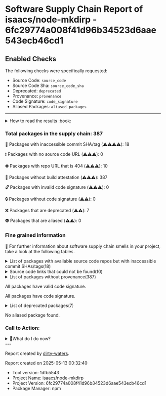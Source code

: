 
# Software Supply Chain Report of isaacs/node-mkdirp - 6fc29774a008f41d96b34523d6aae543ecb46cd1

## Enabled Checks
The following checks were specifically requested:

- Source Code: `source_code`
- Source Code Sha: `source_code_sha`
- Deprecated: `deprecated`
- Provenance: `provenance`
- Code Signature: `code_signature`
- Aliased Packages: `aliased_packages`

---


<details>
    <summary>How to read the results :book: </summary>
    
 Dirty-waters has analyzed your project dependencies and found different categories for each of them:

    
 - ⚠️⚠️⚠️⚠️ : critical severity 

    
 - ⚠️⚠️⚠️ : high severity 

    
 - ⚠️⚠️: medium severity 

    
 - ⚠️: low severity 

</details>
        

 ### Total packages in the supply chain: 387


:wrench: Packages with inaccessible commit SHA/tag (⚠️⚠️⚠️⚠️): 18

:heavy_exclamation_mark: Packages with no source code URL (⚠️⚠️⚠️): 0

:no_entry: Packages with repo URL that is 404 (⚠️⚠️⚠️): 10

:black_square_button: Packages without build attestation (⚠️⚠️⚠️): 387

:unlock: Packages with invalid code signature (⚠️⚠️⚠️): 0

:lock: Packages without code signature (⚠️⚠️): 0

:x: Packages that are deprecated (⚠️⚠️): 7

:alien: Packages that are aliased (⚠️⚠️): 0


### Fine grained information

:dolphin: For further information about software supply chain smells in your project, take a look at the following tables.

<details>
<summary>List of packages with available source code repos but with inaccessible commit SHAs/tags(18)</summary>
    


| package_name                         | sha_exists   | tag_version   | is_sha   | sha                                      | tag_url   | message                            |   status_code_for_sha | parent                            |
|:-------------------------------------|:-------------|:--------------|:---------|:-----------------------------------------|:----------|:-----------------------------------|----------------------:|:----------------------------------|
| `@bcoe/v8-coverage@0.2.3`            | False        | `0.2.3`       | False    |                                          |           | No tags found in the repo          |                   200 | `[]`                              |
| `@tsconfig/node10@1.0.9`             | False        | `1.0.9`       | False    |                                          |           | No tags found in the repo          |                   200 | `[]`                              |
| `@tsconfig/node12@1.0.11`            | False        | `1.0.11`      | False    |                                          |           | No tags found in the repo          |                   200 | `[]`                              |
| `@tsconfig/node14@1.0.3`             | False        | `1.0.3`       | False    |                                          |           | No tags found in the repo          |                   200 | `[]`                              |
| `@tsconfig/node16@1.0.3`             | False        | `1.0.3`       | False    |                                          |           | No tags found in the repo          |                   200 | `[]`                              |
| `@types/brace-expansion@1.1.0`       | False        | `1.1.0`       | False    |                                          |           | Tag 1.1.0 not found in the repo    |                   404 | `[]`                              |
| `@types/istanbul-lib-coverage@2.0.4` | False        | `2.0.4`       | False    |                                          |           | Tag 2.0.4 not found in the repo    |                   404 | `[]`                              |
| `@types/node@18.11.18`               | False        | `18.11.18`    | False    |                                          |           | Tag 18.11.18 not found in the repo |                   404 | `[]`                              |
| `@types/prop-types@15.7.4`           | False        | `15.7.4`      | False    |                                          |           | Tag 15.7.4 not found in the repo   |                   404 | `[]`                              |
| `@types/react@17.0.52`               | False        | `17.0.52`     | False    |                                          |           | Tag 17.0.52 not found in the repo  |                   404 | `[]`                              |
| `@types/scheduler@0.16.2`            | False        | `0.16.2`      | False    |                                          |           | Tag 0.16.2 not found in the repo   |                   404 | `[]`                              |
| `@types/tap@15.0.7`                  | False        | `15.0.7`      | False    |                                          |           | Tag 15.0.7 not found in the repo   |                   404 | `[]`                              |
| `@types/yoga-layout@1.9.2`           | False        | `1.9.2`       | False    |                                          |           | Tag 1.9.2 not found in the repo    |                   404 | `['yoga-layout-prebuilt@1.10.0']` |
| `lodash.merge@4.6.2`                 | False        | `4.6.2`       | False    |                                          |           | Tag 4.6.2 not found in the repo    |                   404 | `[]`                              |
| `react-reconciler@0.26.2`            | False        | `0.26.2`      | False    |                                          |           | Tag 0.26.2 not found in the repo   |                   404 | `[]`                              |
| `scheduler@0.20.2`                   | False        | `0.20.2`      | False    |                                          |           | Tag 0.20.2 not found in the repo   |                   404 | `[]`                              |
| `shiki@0.12.1`                       | False        | `0.12.1`      | True     | 3009d740b25ee2d74ca4ac6ac0e02b06bf567019 |           | Tag 0.12.1 not found in the repo   |                   404 | `[]`                              |
| `vscode-textmate@8.0.0`              | False        | `8.0.0`       | False    |                                          |           | Tag 8.0.0 not found in the repo    |                   404 | `[]`                              |
</details>

<details>
<summary>Source code links that could not be found(10)</summary>
    


|   index | package_name             | github_url                                    | github_exists   | parent                       |
|--------:|:-------------------------|:----------------------------------------------|:----------------|:-----------------------------|
|       1 | `archy@1.0.0`            | https://github.com/substack/node-archy        | False           | `[]`                         |
|       2 | `commondir@1.0.1`        | https://github.com/substack/node-commondir    | False           | `[]`                         |
|       3 | `concat-map@0.0.1`       | https://github.com/substack/node-concat-map   | False           | `['brace-expansion@1.1.11']` |
|       4 | `file-entry-cache@6.0.1` | https://github.com/royriojas/file-entry-cache | False           | `[]`                         |
|       5 | `findit@2.0.0`           | https://github.com/substack/node-findit       | False           | `[]`                         |
|       6 | `flat-cache@3.0.4`       | https://github.com/royriojas/flat-cache       | False           | `[]`                         |
|       7 | `shell-quote@1.7.3`      | https://github.com/substack/node-shell-quote  | False           | `[]`                         |
|       8 | `text-table@0.2.0`       | https://github.com/substack/text-table        | False           | `[]`                         |
|       9 | `unicode-length@2.0.2`   | https://github.com/jviotti/unicode-length     | False           | `[]`                         |
|      10 | `unicode-length@2.1.0`   | https://github.com/jviotti/unicode-length     | False           | `[]`                         |
</details>

<details>
<summary>List of packages without provenance(387)</summary>
    


| package_name                                       | provenance_in_version   | parent                                    |
|:---------------------------------------------------|:------------------------|:------------------------------------------|
| `@ampproject/remapping@2.1.2`                      | False                   | `[]`                                      |
| `@ampproject/remapping@2.2.0`                      | False                   | `[]`                                      |
| `@babel/code-frame@7.16.7`                         | False                   | `[]`                                      |
| `@babel/code-frame@7.18.6`                         | False                   | `[]`                                      |
| `@babel/compat-data@7.17.7`                        | False                   | `[]`                                      |
| `@babel/compat-data@7.20.10`                       | False                   | `[]`                                      |
| `@babel/core@7.17.8`                               | False                   | `[]`                                      |
| `@babel/core@7.20.12`                              | False                   | `[]`                                      |
| `@babel/generator@7.17.7`                          | False                   | `[]`                                      |
| `@babel/generator@7.20.7`                          | False                   | `[]`                                      |
| `@babel/helper-annotate-as-pure@7.16.7`            | False                   | `[]`                                      |
| `@babel/helper-compilation-targets@7.17.7`         | False                   | `[]`                                      |
| `@babel/helper-compilation-targets@7.20.7`         | False                   | `[]`                                      |
| `@babel/helper-environment-visitor@7.16.7`         | False                   | `[]`                                      |
| `@babel/helper-environment-visitor@7.18.9`         | False                   | `[]`                                      |
| `@babel/helper-function-name@7.16.7`               | False                   | `[]`                                      |
| `@babel/helper-function-name@7.19.0`               | False                   | `[]`                                      |
| `@babel/helper-get-function-arity@7.16.7`          | False                   | `[]`                                      |
| `@babel/helper-hoist-variables@7.16.7`             | False                   | `[]`                                      |
| `@babel/helper-hoist-variables@7.18.6`             | False                   | `[]`                                      |
| `@babel/helper-module-imports@7.16.7`              | False                   | `[]`                                      |
| `@babel/helper-module-imports@7.18.6`              | False                   | `[]`                                      |
| `@babel/helper-module-transforms@7.17.7`           | False                   | `[]`                                      |
| `@babel/helper-module-transforms@7.20.11`          | False                   | `[]`                                      |
| `@babel/helper-plugin-utils@7.16.7`                | False                   | `[]`                                      |
| `@babel/helper-simple-access@7.17.7`               | False                   | `[]`                                      |
| `@babel/helper-simple-access@7.20.2`               | False                   | `[]`                                      |
| `@babel/helper-split-export-declaration@7.16.7`    | False                   | `[]`                                      |
| `@babel/helper-split-export-declaration@7.18.6`    | False                   | `[]`                                      |
| `@babel/helper-string-parser@7.19.4`               | False                   | `[]`                                      |
| `@babel/helper-validator-identifier@7.16.7`        | False                   | `[]`                                      |
| `@babel/helper-validator-identifier@7.19.1`        | False                   | `[]`                                      |
| `@babel/helper-validator-option@7.16.7`            | False                   | `[]`                                      |
| `@babel/helper-validator-option@7.18.6`            | False                   | `[]`                                      |
| `@babel/helpers@7.17.8`                            | False                   | `[]`                                      |
| `@babel/helpers@7.20.7`                            | False                   | `[]`                                      |
| `@babel/highlight@7.16.10`                         | False                   | `[]`                                      |
| `@babel/highlight@7.18.6`                          | False                   | `[]`                                      |
| `@babel/parser@7.17.8`                             | False                   | `[]`                                      |
| `@babel/parser@7.20.7`                             | False                   | `[]`                                      |
| `@babel/plugin-proposal-object-rest-spread@7.17.3` | False                   | `[]`                                      |
| `@babel/plugin-syntax-jsx@7.16.7`                  | False                   | `[]`                                      |
| `@babel/plugin-syntax-object-rest-spread@7.8.3`    | False                   | `[]`                                      |
| `@babel/plugin-transform-destructuring@7.17.7`     | False                   | `[]`                                      |
| `@babel/plugin-transform-parameters@7.16.7`        | False                   | `[]`                                      |
| `@babel/plugin-transform-react-jsx@7.17.3`         | False                   | `[]`                                      |
| `@babel/template@7.16.7`                           | False                   | `[]`                                      |
| `@babel/template@7.20.7`                           | False                   | `[]`                                      |
| `@babel/traverse@7.17.3`                           | False                   | `[]`                                      |
| `@babel/traverse@7.20.12`                          | False                   | `[]`                                      |
| `@babel/types@7.17.0`                              | False                   | `[]`                                      |
| `@babel/types@7.20.7`                              | False                   | `[]`                                      |
| `@bcoe/v8-coverage@0.2.3`                          | False                   | `[]`                                      |
| `@cspotcode/source-map-support@0.8.1`              | False                   | `[]`                                      |
| `@eslint/eslintrc@1.4.1`                           | False                   | `[]`                                      |
| `@humanwhocodes/config-array@0.11.8`               | False                   | `[]`                                      |
| `@humanwhocodes/module-importer@1.0.1`             | False                   | `[]`                                      |
| `@humanwhocodes/object-schema@1.2.1`               | False                   | `[]`                                      |
| `@isaacs/import-jsx@4.0.1`                         | False                   | `[]`                                      |
| `@istanbuljs/load-nyc-config@1.1.0`                | False                   | `[]`                                      |
| `@istanbuljs/schema@0.1.3`                         | False                   | `[]`                                      |
| `@jridgewell/gen-mapping@0.1.1`                    | False                   | `[]`                                      |
| `@jridgewell/gen-mapping@0.3.2`                    | False                   | `[]`                                      |
| `@jridgewell/resolve-uri@3.0.5`                    | False                   | `[]`                                      |
| `@jridgewell/resolve-uri@3.1.0`                    | False                   | `['@jridgewell/trace-mapping@0.3.17']`    |
| `@jridgewell/set-array@1.1.2`                      | False                   | `[]`                                      |
| `@jridgewell/sourcemap-codec@1.4.11`               | False                   | `[]`                                      |
| `@jridgewell/sourcemap-codec@1.4.14`               | False                   | `['@jridgewell/trace-mapping@0.3.17']`    |
| `@jridgewell/trace-mapping@0.3.17`                 | False                   | `[]`                                      |
| `@jridgewell/trace-mapping@0.3.4`                  | False                   | `[]`                                      |
| `@jridgewell/trace-mapping@0.3.9`                  | False                   | `['@cspotcode/source-map-support@0.8.1']` |
| `@nodelib/fs.scandir@2.1.5`                        | False                   | `['@nodelib/fs.walk@1.2.8']`              |
| `@nodelib/fs.stat@2.0.5`                           | False                   | `['@nodelib/fs.scandir@2.1.5']`           |
| `@nodelib/fs.walk@1.2.8`                           | False                   | `[]`                                      |
| `@tsconfig/node10@1.0.9`                           | False                   | `[]`                                      |
| `@tsconfig/node12@1.0.11`                          | False                   | `[]`                                      |
| `@tsconfig/node14@1.0.3`                           | False                   | `[]`                                      |
| `@tsconfig/node16@1.0.3`                           | False                   | `[]`                                      |
| `@types/brace-expansion@1.1.0`                     | False                   | `[]`                                      |
| `@types/istanbul-lib-coverage@2.0.4`               | False                   | `[]`                                      |
| `@types/node@18.11.18`                             | False                   | `[]`                                      |
| `@types/prop-types@15.7.4`                         | False                   | `[]`                                      |
| `@types/react@17.0.52`                             | False                   | `[]`                                      |
| `@types/scheduler@0.16.2`                          | False                   | `[]`                                      |
| `@types/tap@15.0.7`                                | False                   | `[]`                                      |
| `@types/yoga-layout@1.9.2`                         | False                   | `['yoga-layout-prebuilt@1.10.0']`         |
| `acorn-jsx@5.3.2`                                  | False                   | `[]`                                      |
| `acorn-walk@8.2.0`                                 | False                   | `[]`                                      |
| `acorn@8.8.1`                                      | False                   | `[]`                                      |
| `aggregate-error@3.1.0`                            | False                   | `[]`                                      |
| `ajv@6.12.6`                                       | False                   | `[]`                                      |
| `ansi-escapes@4.3.2`                               | False                   | `[]`                                      |
| `ansi-regex@2.1.1`                                 | False                   | `[]`                                      |
| `ansi-regex@5.0.1`                                 | False                   | `[]`                                      |
| `ansi-styles@3.2.1`                                | False                   | `[]`                                      |
| `ansi-styles@4.3.0`                                | False                   | `[]`                                      |
| `ansicolors@0.3.2`                                 | False                   | `[]`                                      |
| `anymatch@3.1.3`                                   | False                   | `[]`                                      |
| `append-transform@2.0.0`                           | False                   | `[]`                                      |
| `archy@1.0.0`                                      | False                   | `[]`                                      |
| `arg@4.1.3`                                        | False                   | `[]`                                      |
| `argparse@1.0.10`                                  | False                   | `[]`                                      |
| `argparse@2.0.1`                                   | False                   | `[]`                                      |
| `astral-regex@2.0.0`                               | False                   | `[]`                                      |
| `async-hook-domain@2.0.4`                          | False                   | `[]`                                      |
| `auto-bind@4.0.0`                                  | False                   | `['ink@3.2.0']`                           |
| `balanced-match@1.0.2`                             | False                   | `[]`                                      |
| `binary-extensions@2.2.0`                          | False                   | `[]`                                      |
| `bind-obj-methods@3.0.0`                           | False                   | `[]`                                      |
| `brace-expansion@1.1.11`                           | False                   | `[]`                                      |
| `brace-expansion@2.0.1`                            | False                   | `[]`                                      |
| `braces@3.0.2`                                     | False                   | `[]`                                      |
| `browserslist@4.20.2`                              | False                   | `[]`                                      |
| `browserslist@4.21.4`                              | False                   | `[]`                                      |
| `buffer-from@1.1.2`                                | False                   | `[]`                                      |
| `c8@7.12.0`                                        | False                   | `[]`                                      |
| `caching-transform@4.0.0`                          | False                   | `[]`                                      |
| `caller-callsite@4.1.0`                            | False                   | `[]`                                      |
| `caller-path@3.0.1`                                | False                   | `[]`                                      |
| `callsites@3.1.0`                                  | False                   | `[]`                                      |
| `camelcase@5.3.1`                                  | False                   | `[]`                                      |
| `caniuse-lite@1.0.30001319`                        | False                   | `[]`                                      |
| `caniuse-lite@1.0.30001445`                        | False                   | `[]`                                      |
| `cardinal@2.1.1`                                   | False                   | `[]`                                      |
| `chalk@2.4.2`                                      | False                   | `[]`                                      |
| `chalk@3.0.0`                                      | False                   | `[]`                                      |
| `chalk@4.1.2`                                      | False                   | `[]`                                      |
| `chokidar@3.5.3`                                   | False                   | `[]`                                      |
| `ci-info@2.0.0`                                    | False                   | `[]`                                      |
| `clean-stack@2.2.0`                                | False                   | `[]`                                      |
| `cli-boxes@2.2.1`                                  | False                   | `[]`                                      |
| `cli-cursor@3.1.0`                                 | False                   | `[]`                                      |
| `cli-truncate@2.1.0`                               | False                   | `[]`                                      |
| `cliui@6.0.0`                                      | False                   | `[]`                                      |
| `cliui@7.0.4`                                      | False                   | `[]`                                      |
| `code-excerpt@3.0.0`                               | False                   | `[]`                                      |
| `color-convert@1.9.3`                              | False                   | `[]`                                      |
| `color-convert@2.0.1`                              | False                   | `[]`                                      |
| `color-name@1.1.3`                                 | False                   | `['color-convert@1.9.3']`                 |
| `color-name@1.1.4`                                 | False                   | `[]`                                      |
| `color-support@1.1.3`                              | False                   | `[]`                                      |
| `commondir@1.0.1`                                  | False                   | `[]`                                      |
| `concat-map@0.0.1`                                 | False                   | `['brace-expansion@1.1.11']`              |
| `convert-source-map@1.8.0`                         | False                   | `[]`                                      |
| `convert-source-map@1.9.0`                         | False                   | `[]`                                      |
| `convert-to-spaces@1.0.2`                          | False                   | `[]`                                      |
| `create-require@1.1.1`                             | False                   | `[]`                                      |
| `cross-spawn@7.0.3`                                | False                   | `[]`                                      |
| `csstype@3.0.11`                                   | False                   | `[]`                                      |
| `debug@4.3.4`                                      | False                   | `[]`                                      |
| `decamelize@1.2.0`                                 | False                   | `[]`                                      |
| `deep-is@0.1.4`                                    | False                   | `[]`                                      |
| `default-require-extensions@3.0.1`                 | False                   | `[]`                                      |
| `diff@4.0.2`                                       | False                   | `[]`                                      |
| `doctrine@3.0.0`                                   | False                   | `[]`                                      |
| `electron-to-chromium@1.4.284`                     | False                   | `[]`                                      |
| `electron-to-chromium@1.4.89`                      | False                   | `[]`                                      |
| `emoji-regex@8.0.0`                                | False                   | `[]`                                      |
| `es6-error@4.1.1`                                  | False                   | `[]`                                      |
| `escalade@3.1.1`                                   | False                   | `[]`                                      |
| `escape-string-regexp@1.0.5`                       | False                   | `[]`                                      |
| `escape-string-regexp@2.0.0`                       | False                   | `[]`                                      |
| `escape-string-regexp@4.0.0`                       | False                   | `[]`                                      |
| `eslint-config-prettier@8.6.0`                     | False                   | `[]`                                      |
| `eslint-scope@7.1.1`                               | False                   | `[]`                                      |
| `eslint-utils@3.0.0`                               | False                   | `[]`                                      |
| `eslint-visitor-keys@2.1.0`                        | False                   | `[]`                                      |
| `eslint-visitor-keys@3.3.0`                        | False                   | `[]`                                      |
| `eslint@8.32.0`                                    | False                   | `[]`                                      |
| `espree@9.4.1`                                     | False                   | `[]`                                      |
| `esprima@4.0.1`                                    | False                   | `[]`                                      |
| `esquery@1.4.0`                                    | False                   | `[]`                                      |
| `esrecurse@4.3.0`                                  | False                   | `[]`                                      |
| `estraverse@5.3.0`                                 | False                   | `[]`                                      |
| `esutils@2.0.3`                                    | False                   | `[]`                                      |
| `events-to-array@1.1.2`                            | False                   | `[]`                                      |
| `fast-deep-equal@3.1.3`                            | False                   | `[]`                                      |
| `fast-json-stable-stringify@2.1.0`                 | False                   | `[]`                                      |
| `fast-levenshtein@2.0.6`                           | False                   | `[]`                                      |
| `fastq@1.15.0`                                     | False                   | `[]`                                      |
| `file-entry-cache@6.0.1`                           | False                   | `[]`                                      |
| `fill-range@7.0.1`                                 | False                   | `[]`                                      |
| `find-cache-dir@3.3.2`                             | False                   | `[]`                                      |
| `find-up@4.1.0`                                    | False                   | `[]`                                      |
| `find-up@5.0.0`                                    | False                   | `[]`                                      |
| `findit@2.0.0`                                     | False                   | `[]`                                      |
| `flat-cache@3.0.4`                                 | False                   | `[]`                                      |
| `flatted@3.2.7`                                    | False                   | `[]`                                      |
| `foreground-child@2.0.0`                           | False                   | `[]`                                      |
| `fromentries@1.3.2`                                | False                   | `[]`                                      |
| `fs-exists-cached@1.0.0`                           | False                   | `[]`                                      |
| `fs.realpath@1.0.0`                                | False                   | `[]`                                      |
| `fsevents@2.3.2`                                   | False                   | `[]`                                      |
| `function-loop@2.0.1`                              | False                   | `[]`                                      |
| `gensync@1.0.0-beta.2`                             | False                   | `[]`                                      |
| `get-caller-file@2.0.5`                            | False                   | `[]`                                      |
| `get-package-type@0.1.0`                           | False                   | `[]`                                      |
| `glob-parent@5.1.2`                                | False                   | `[]`                                      |
| `glob-parent@6.0.2`                                | False                   | `[]`                                      |
| `glob@7.2.3`                                       | False                   | `[]`                                      |
| `globals@11.12.0`                                  | False                   | `[]`                                      |
| `globals@13.19.0`                                  | False                   | `[]`                                      |
| `graceful-fs@4.2.10`                               | False                   | `[]`                                      |
| `grapheme-splitter@1.0.4`                          | False                   | `[]`                                      |
| `has-flag@3.0.0`                                   | False                   | `[]`                                      |
| `has-flag@4.0.0`                                   | False                   | `[]`                                      |
| `hasha@5.2.2`                                      | False                   | `[]`                                      |
| `html-escaper@2.0.2`                               | False                   | `[]`                                      |
| `ignore@5.2.4`                                     | False                   | `[]`                                      |
| `import-fresh@3.3.0`                               | False                   | `[]`                                      |
| `imurmurhash@0.1.4`                                | False                   | `[]`                                      |
| `indent-string@4.0.0`                              | False                   | `[]`                                      |
| `inflight@1.0.6`                                   | False                   | `[]`                                      |
| `inherits@2.0.4`                                   | False                   | `[]`                                      |
| `ink@3.2.0`                                        | False                   | `[]`                                      |
| `is-binary-path@2.1.0`                             | False                   | `[]`                                      |
| `is-ci@2.0.0`                                      | False                   | `[]`                                      |
| `is-extglob@2.1.1`                                 | False                   | `[]`                                      |
| `is-fullwidth-code-point@3.0.0`                    | False                   | `[]`                                      |
| `is-glob@4.0.3`                                    | False                   | `[]`                                      |
| `is-number@7.0.0`                                  | False                   | `[]`                                      |
| `is-path-inside@3.0.3`                             | False                   | `[]`                                      |
| `is-stream@2.0.1`                                  | False                   | `[]`                                      |
| `is-typedarray@1.0.0`                              | False                   | `[]`                                      |
| `is-windows@1.0.2`                                 | False                   | `[]`                                      |
| `isexe@2.0.0`                                      | False                   | `[]`                                      |
| `istanbul-lib-coverage@3.2.0`                      | False                   | `[]`                                      |
| `istanbul-lib-hook@3.0.0`                          | False                   | `[]`                                      |
| `istanbul-lib-instrument@4.0.3`                    | False                   | `[]`                                      |
| `istanbul-lib-processinfo@2.0.3`                   | False                   | `[]`                                      |
| `istanbul-lib-report@3.0.0`                        | False                   | `[]`                                      |
| `istanbul-lib-source-maps@4.0.1`                   | False                   | `[]`                                      |
| `istanbul-reports@3.1.5`                           | False                   | `[]`                                      |
| `jackspeak@1.4.2`                                  | False                   | `[]`                                      |
| `js-sdsl@4.2.0`                                    | False                   | `[]`                                      |
| `js-tokens@4.0.0`                                  | False                   | `[]`                                      |
| `js-yaml@3.14.1`                                   | False                   | `[]`                                      |
| `js-yaml@4.1.0`                                    | False                   | `[]`                                      |
| `jsesc@2.5.2`                                      | False                   | `[]`                                      |
| `json-schema-traverse@0.4.1`                       | False                   | `[]`                                      |
| `json-stable-stringify-without-jsonify@1.0.1`      | False                   | `[]`                                      |
| `json5@2.2.3`                                      | False                   | `[]`                                      |
| `jsonc-parser@3.2.0`                               | False                   | `[]`                                      |
| `levn@0.4.1`                                       | False                   | `[]`                                      |
| `libtap@1.4.0`                                     | False                   | `[]`                                      |
| `locate-path@5.0.0`                                | False                   | `[]`                                      |
| `locate-path@6.0.0`                                | False                   | `[]`                                      |
| `lodash.flattendeep@4.4.0`                         | False                   | `[]`                                      |
| `lodash.merge@4.6.2`                               | False                   | `[]`                                      |
| `lodash@4.17.21`                                   | False                   | `[]`                                      |
| `loose-envify@1.4.0`                               | False                   | `[]`                                      |
| `lru-cache@5.1.1`                                  | False                   | `[]`                                      |
| `lunr@2.3.9`                                       | False                   | `[]`                                      |
| `make-dir@3.1.0`                                   | False                   | `[]`                                      |
| `make-error@1.3.6`                                 | False                   | `[]`                                      |
| `marked@4.2.12`                                    | False                   | `[]`                                      |
| `mimic-fn@2.1.0`                                   | False                   | `[]`                                      |
| `minimatch@3.1.2`                                  | False                   | `[]`                                      |
| `minimatch@5.1.4`                                  | False                   | `[]`                                      |
| `minipass@3.3.4`                                   | False                   | `[]`                                      |
| `minipass@3.3.6`                                   | False                   | `[]`                                      |
| `mkdirp@1.0.4`                                     | False                   | `[]`                                      |
| `ms@2.1.2`                                         | False                   | `['debug@4.3.4']`                         |
| `natural-compare@1.4.0`                            | False                   | `[]`                                      |
| `node-preload@0.2.1`                               | False                   | `[]`                                      |
| `node-releases@2.0.2`                              | False                   | `[]`                                      |
| `node-releases@2.0.8`                              | False                   | `[]`                                      |
| `normalize-path@3.0.0`                             | False                   | `[]`                                      |
| `nyc@15.1.0`                                       | False                   | `[]`                                      |
| `object-assign@4.1.1`                              | False                   | `[]`                                      |
| `once@1.4.0`                                       | False                   | `[]`                                      |
| `onetime@5.1.2`                                    | False                   | `[]`                                      |
| `opener@1.5.2`                                     | False                   | `[]`                                      |
| `optionator@0.9.1`                                 | False                   | `[]`                                      |
| `own-or-env@1.0.2`                                 | False                   | `[]`                                      |
| `own-or@1.0.0`                                     | False                   | `[]`                                      |
| `p-limit@2.3.0`                                    | False                   | `[]`                                      |
| `p-limit@3.1.0`                                    | False                   | `[]`                                      |
| `p-locate@4.1.0`                                   | False                   | `[]`                                      |
| `p-locate@5.0.0`                                   | False                   | `[]`                                      |
| `p-map@3.0.0`                                      | False                   | `[]`                                      |
| `p-try@2.2.0`                                      | False                   | `[]`                                      |
| `package-hash@4.0.0`                               | False                   | `[]`                                      |
| `parent-module@1.0.1`                              | False                   | `[]`                                      |
| `patch-console@1.0.0`                              | False                   | `[]`                                      |
| `path-exists@4.0.0`                                | False                   | `[]`                                      |
| `path-is-absolute@1.0.1`                           | False                   | `[]`                                      |
| `path-key@3.1.1`                                   | False                   | `[]`                                      |
| `picocolors@1.0.0`                                 | False                   | `[]`                                      |
| `picomatch@2.3.1`                                  | False                   | `[]`                                      |
| `pkg-dir@4.2.0`                                    | False                   | `[]`                                      |
| `prelude-ls@1.2.1`                                 | False                   | `[]`                                      |
| `prettier@2.8.3`                                   | False                   | `[]`                                      |
| `process-on-spawn@1.0.0`                           | False                   | `[]`                                      |
| `punycode@2.1.1`                                   | False                   | `[]`                                      |
| `punycode@2.2.0`                                   | False                   | `[]`                                      |
| `queue-microtask@1.2.3`                            | False                   | `[]`                                      |
| `react-devtools-core@4.24.1`                       | False                   | `[]`                                      |
| `react-reconciler@0.26.2`                          | False                   | `[]`                                      |
| `react@17.0.2`                                     | False                   | `[]`                                      |
| `readdirp@3.6.0`                                   | False                   | `[]`                                      |
| `redeyed@2.1.1`                                    | False                   | `[]`                                      |
| `regexpp@3.2.0`                                    | False                   | `[]`                                      |
| `release-zalgo@1.0.0`                              | False                   | `[]`                                      |
| `require-directory@2.1.1`                          | False                   | `[]`                                      |
| `require-main-filename@2.0.0`                      | False                   | `[]`                                      |
| `resolve-from@3.0.0`                               | False                   | `[]`                                      |
| `resolve-from@4.0.0`                               | False                   | `[]`                                      |
| `resolve-from@5.0.0`                               | False                   | `[]`                                      |
| `restore-cursor@3.1.0`                             | False                   | `[]`                                      |
| `reusify@1.0.4`                                    | False                   | `[]`                                      |
| `rimraf@3.0.2`                                     | False                   | `[]`                                      |
| `run-parallel@1.2.0`                               | False                   | `[]`                                      |
| `safe-buffer@5.1.2`                                | False                   | `[]`                                      |
| `scheduler@0.20.2`                                 | False                   | `[]`                                      |
| `semver@6.3.0`                                     | False                   | `[]`                                      |
| `set-blocking@2.0.0`                               | False                   | `[]`                                      |
| `shebang-command@2.0.0`                            | False                   | `[]`                                      |
| `shebang-regex@3.0.0`                              | False                   | `[]`                                      |
| `shell-quote@1.7.3`                                | False                   | `[]`                                      |
| `shiki@0.12.1`                                     | False                   | `[]`                                      |
| `signal-exit@3.0.7`                                | False                   | `[]`                                      |
| `slice-ansi@3.0.0`                                 | False                   | `[]`                                      |
| `source-map-support@0.5.21`                        | False                   | `[]`                                      |
| `source-map@0.5.7`                                 | False                   | `[]`                                      |
| `source-map@0.6.1`                                 | False                   | `[]`                                      |
| `spawn-wrap@2.0.0`                                 | False                   | `[]`                                      |
| `sprintf-js@1.0.3`                                 | False                   | `[]`                                      |
| `stack-utils@2.0.5`                                | False                   | `[]`                                      |
| `stack-utils@2.0.6`                                | False                   | `[]`                                      |
| `string-width@4.2.3`                               | False                   | `[]`                                      |
| `strip-ansi@3.0.1`                                 | False                   | `[]`                                      |
| `strip-ansi@6.0.1`                                 | False                   | `[]`                                      |
| `strip-bom@4.0.0`                                  | False                   | `[]`                                      |
| `strip-json-comments@3.1.1`                        | False                   | `[]`                                      |
| `supports-color@5.5.0`                             | False                   | `[]`                                      |
| `supports-color@7.2.0`                             | False                   | `[]`                                      |
| `tap-mocha-reporter@5.0.3`                         | False                   | `[]`                                      |
| `tap-parser@11.0.2`                                | False                   | `[]`                                      |
| `tap-yaml@1.0.2`                                   | False                   | `[]`                                      |
| `tap@16.3.3`                                       | False                   | `[]`                                      |
| `tcompare@5.0.7`                                   | False                   | `[]`                                      |
| `test-exclude@6.0.0`                               | False                   | `[]`                                      |
| `text-table@0.2.0`                                 | False                   | `[]`                                      |
| `to-fast-properties@2.0.0`                         | False                   | `[]`                                      |
| `to-regex-range@5.0.1`                             | False                   | `[]`                                      |
| `treport@3.0.4`                                    | False                   | `[]`                                      |
| `trivial-deferred@1.0.1`                           | False                   | `[]`                                      |
| `ts-node@10.9.1`                                   | False                   | `[]`                                      |
| `type-check@0.4.0`                                 | False                   | `[]`                                      |
| `type-fest@0.12.0`                                 | False                   | `[]`                                      |
| `type-fest@0.20.2`                                 | False                   | `[]`                                      |
| `type-fest@0.21.3`                                 | False                   | `[]`                                      |
| `type-fest@0.8.1`                                  | False                   | `[]`                                      |
| `typedarray-to-buffer@3.1.5`                       | False                   | `[]`                                      |
| `typedoc@0.23.24`                                  | False                   | `[]`                                      |
| `typescript@4.9.4`                                 | False                   | `[]`                                      |
| `unicode-length@2.0.2`                             | False                   | `[]`                                      |
| `unicode-length@2.1.0`                             | False                   | `[]`                                      |
| `update-browserslist-db@1.0.10`                    | False                   | `[]`                                      |
| `uri-js@4.4.1`                                     | False                   | `[]`                                      |
| `uuid@8.3.2`                                       | False                   | `[]`                                      |
| `v8-compile-cache-lib@3.0.1`                       | False                   | `[]`                                      |
| `v8-to-istanbul@9.0.1`                             | False                   | `[]`                                      |
| `vscode-oniguruma@1.7.0`                           | False                   | `[]`                                      |
| `vscode-textmate@8.0.0`                            | False                   | `[]`                                      |
| `which-module@2.0.0`                               | False                   | `[]`                                      |
| `which@2.0.2`                                      | False                   | `[]`                                      |
| `widest-line@3.1.0`                                | False                   | `[]`                                      |
| `word-wrap@1.2.3`                                  | False                   | `[]`                                      |
| `wrap-ansi@6.2.0`                                  | False                   | `[]`                                      |
| `wrap-ansi@7.0.0`                                  | False                   | `[]`                                      |
| `wrappy@1.0.2`                                     | False                   | `[]`                                      |
| `write-file-atomic@3.0.3`                          | False                   | `[]`                                      |
| `ws@7.5.7`                                         | False                   | `[]`                                      |
| `y18n@4.0.3`                                       | False                   | `[]`                                      |
| `y18n@5.0.8`                                       | False                   | `[]`                                      |
| `yallist@3.1.1`                                    | False                   | `[]`                                      |
| `yallist@4.0.0`                                    | False                   | `[]`                                      |
| `yaml@1.10.2`                                      | False                   | `[]`                                      |
| `yargs-parser@18.1.3`                              | False                   | `[]`                                      |
| `yargs-parser@20.2.9`                              | False                   | `[]`                                      |
| `yargs@15.4.1`                                     | False                   | `[]`                                      |
| `yargs@16.2.0`                                     | False                   | `[]`                                      |
| `yn@3.1.1`                                         | False                   | `['ts-node@10.9.1']`                      |
| `yocto-queue@0.1.0`                                | False                   | `[]`                                      |
| `yoga-layout-prebuilt@1.10.0`                      | False                   | `[]`                                      |
</details>

All packages have valid code signature.

All packages have code signature.

<details>
<summary>List of deprecated packages(7)</summary>
    


| package_name                                       | deprecated_in_version   | all_deprecated   | parent   |
|:---------------------------------------------------|:------------------------|:-----------------|:---------|
| `@babel/plugin-proposal-object-rest-spread@7.17.3` | True                    | True             | `[]`     |
| `@humanwhocodes/config-array@0.11.8`               | True                    | True             | `[]`     |
| `@humanwhocodes/object-schema@1.2.1`               | True                    | True             | `[]`     |
| `eslint@8.32.0`                                    | True                    | False            | `[]`     |
| `glob@7.2.3`                                       | True                    | False            | `[]`     |
| `inflight@1.0.6`                                   | True                    | True             | `[]`     |
| `rimraf@3.0.2`                                     | True                    | False            | `[]`     |
</details>

No aliased package found.

### Call to Action:

<details>
<summary>👻What do I do now? </summary>


For packages **without source code & accessible SHA/release tags**:

- **Why?** Missing or inaccessible source code makes it impossible to audit the package for security vulnerabilities or malicious code.

1. Pull Request to the maintainer of dependency, requesting correct repository metadata and proper versioning/tagging. 


For **deprecated** packages:

- **Why?** Deprecated packages may contain known security issues and are no longer maintained, putting your project at risk.

1. Confirm the maintainer's deprecation intention 
2. Check for not deprecated versions

For packages **without code signature**:

- **Why?** Code signatures help verify the authenticity and integrity of the package, ensuring it hasn't been tampered with.

1. Open an issue in the dependency's repository to request the inclusion of code signature in the CI/CD pipeline. 


For packages **with invalid code signature**:

- **Why?** Invalid signatures could indicate tampering or compromised build processes.

1. It's recommended to verify the code signature and contact the maintainer to fix the issue.

For packages **without provenance**:

- **Why?** Without provenance, there's no way to verify that the package was built from the claimed source code, making supply chain attacks possible.

1. Open an issue in the dependency's repository to request the inclusion of provenance and build attestation in the CI/CD pipeline.

For packages that are **aliased**:

- **Why?** Aliased packages may hide malicious dependencies under seemingly legitimate names.

1. Check the aliased package and its repository to verify the alias is not malicious.
</details>
---

Report created by [dirty-waters](https://github.com/chains-project/dirty-waters/).

Report created on 2025-05-13 00:32:40
- Tool version: 1dfb5543
- Project Name: isaacs/node-mkdirp
- Project Version: 6fc29774a008f41d96b34523d6aae543ecb46cd1
- Package Manager: npm
